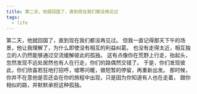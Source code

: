 ```yaml
---
title: 第二天，他就回国了，直到现在我们都没再见过
tags:
  - life
---
```


第二天，他就回国了，直到现在我们都没再见过。
但我一直记得那天下午的场景，他让我理解了，为什么即使没有相互的利益纠葛。
也没有走得太近，相互独立的人仍然能够通过交流缓解彼此的孤独。
这有点像你在荒野上行走，抬起头，忽然发现不远处居然也有人在行走，你们的路偶然交错了。
于是，你们发现彼此，你们欣喜若狂地打招呼，嘘寒问暖，做短暂的停留，再重新出发。
那时候，你并不在意他是否还会在你的旅程中出现，只是因为你知道有人也在走着，
跟你相似的路，并默默承担这种孤独。